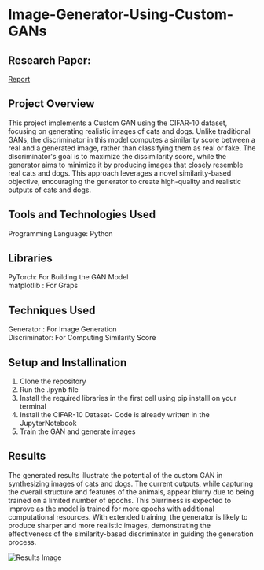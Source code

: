 # Image-Generator-Using-Custom-GANs

## Research Paper:
[Report](Question2.pdf)



## Project Overview 
This project implements a Custom GAN using the CIFAR-10 dataset, focusing on generating realistic images of cats and dogs. Unlike traditional GANs, the discriminator in this model computes a similarity score between a real and a generated image, rather than classifying them as real or fake. The discriminator's goal is to maximize the dissimilarity score, while the generator aims to minimize it by producing images that closely resemble real cats and dogs. This approach leverages a novel similarity-based objective, encouraging the generator to create high-quality and realistic outputs of cats and dogs.

## Tools and Technologies Used
Programming Language: Python 

## Libraries 
PyTorch: For Building the GAN Model <br>
matplotlib : For Graps 

## Techniques Used 
Generator : For Image Generation <br>
Discriminator: For Computing Similarity Score 

## Setup and Installination 
1) Clone the repository
2) Run the .ipynb file
3) Install the required libraries in the first cell using pip installl on your terminal
4) Install the CIFAR-10 Dataset- Code is already written in the JupyterNotebook
5) Train the GAN and generate images


## Results 
The generated results illustrate the potential of the custom GAN in synthesizing images of cats and dogs. The current outputs, while capturing the overall structure and features of the animals, appear blurry due to being trained on a limited number of epochs. This blurriness is expected to improve as the model is trained for more epochs with additional computational resources. With extended training, the generator is likely to produce sharper and more realistic images, demonstrating the effectiveness of the similarity-based discriminator in guiding the generation process.

![Results Image](https://github.com/user-attachments/assets/f85900b3-c460-4b20-9960-d179502f824c)





